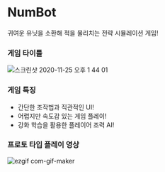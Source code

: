 # NumBot
귀여운 유닛을 소환해 적을 물리치는 전략 시뮬레이션 게임!

### 게임 타이틀

![스크린샷 2020-11-25 오후 1 44 01](https://user-images.githubusercontent.com/56291884/100356965-5b6aea00-3037-11eb-830b-035468131544.png)

### 게임 특징
- 간단한 조작법과 직관적인 UI!
- 어렵지만 속도감 있는 게임 플레이!
- 강화 학습을 활용한 플레이어 조력 AI!

### 프로토 타입 플레이 영상

![ezgif com-gif-maker](https://user-images.githubusercontent.com/56291884/100357273-cc120680-3037-11eb-83ac-7e3afc725add.gif)
